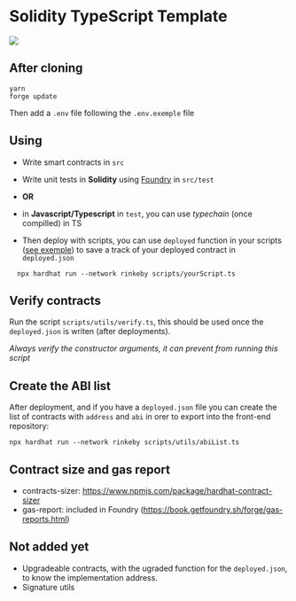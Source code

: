 # Solidity TypeScript Template

![](https://img.shields.io/badge/Node.js-v16.15.0-blue)

## After cloning

```
yarn
forge update
```

Then add a `.env` file following the `.env.exemple` file

## Using

- Write smart contracts in `src`
- Write unit tests in **Solidity** using [Foundry](https://book.getfoundry.sh/forge/writing-tests.html) in `src/test`
- **OR**
- in **Javascript/Typescript** in `test`, you can use _typechain_ (once compilled) in TS

- Then deploy with scripts, you can use `deployed` function in your scripts ([see exemple](https://github.com/RaphaelHardFork/solidity-ts-template/blob/main/scripts/fungibleToken.ts#L16)) to save a track of your deployed contract in `deployed.json`

```
  npx hardhat run --network rinkeby scripts/yourScript.ts
```

## Verify contracts

Run the script `scripts/utils/verify.ts`, this should be used once the `deployed.json` is writen (after deployments).

_Always verify the constructor arguments, it can prevent from running this script_

## Create the ABI list

After deployment, and if you have a `deployed.json` file you can create the list of contracts with `address` and `abi` in orer to export into the front-end repository:

```
npx hardhat run --network rinkeby scripts/utils/abiList.ts
```

## Contract size and gas report

- contracts-sizer: https://www.npmjs.com/package/hardhat-contract-sizer
- gas-report: included in Foundry (https://book.getfoundry.sh/forge/gas-reports.html)

## Not added yet

- Upgradeable contracts, with the ugraded function for the `deployed.json`, to know the implementation address.
- Signature utils
